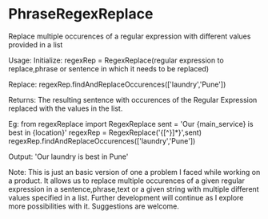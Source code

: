 # PhraseRegexReplace
Replace multiple occurences of a regular expression with different values provided in a list 

Usage:
Initialize:
regexRep = RegexReplace(regular expression to replace,phrase or sentence in which it needs to be replaced)

Replace:
regexRep.findAndReplaceOccurences(['laundry','Pune'])

Returns:
The resulting sentence with occurences of the Regular Expression replaced with the values in the list.

Eg:
from regexReplace import RegexReplace
sent = 'Our {main_service} is best in {location}'
regexRep = RegexReplace('{[^}]*}',sent)
regexRep.findAndReplaceOccurences(['laundry','Pune'])

Output:
'Our laundry is best in Pune'

Note:
This is just an basic version of one a problem I faced while working on a product.
It allows us to replace multiple occurences of a given regular expression in a sentence,phrase,text or a given string with multiple different values specified in a list.
Further development will continue as I explore more possibilities with it.
Suggestions are welcome.
